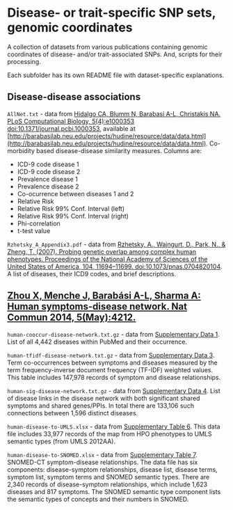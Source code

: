 Disease- or trait-specific SNP sets, genomic coordinates
========================================================

A collection of datasets from various publications containing genomic coordinates of disease- and/or trait-associated SNPs. And, scripts for their processing.

Each subfolder has its own README file with dataset-specific explanations.

Disease-disease associations
---

`AllNet.txt` - data from [Hidalgo CA, Blumm N, Barabasi A-L, Christakis NA. PLoS Computational Biology, 5(4):e1000353 doi:10.1371/journal.pcbi.1000353](http://www.ploscompbiol.org/article/info%3Adoi%2F10.1371%2Fjournal.pcbi.1000353), available at [http://barabasilab.neu.edu/projects/hudine/resource/data/data.html](http://barabasilab.neu.edu/projects/hudine/resource/data/data.html). Co-morbidity based disease-disease similarity measures. Columns are:

- ICD-9 code disease 1
- ICD-9 code disease 2
- Prevalence disease 1
- Prevalence disease 2
- Co-ocurrence between diseases 1 and 2
- Relative Risk
- Relative Risk 99% Conf. Interval (left)
- Relative Risk 99% Conf. Interval (right)
- Phi-correlation
- t-test value

`Rzhetsky_A_Appendix3.pdf` - data from [Rzhetsky, A., Wajngurt, D., Park, N., & Zheng, T. (2007). Probing genetic overlap among complex human phenotypes. Proceedings of the National Academy of Sciences of the United States of America, 104, 11694–11699. doi:10.1073/pnas.0704820104](http://www.pnas.org/content/104/28/11694.full.pdf). A list of diseases, their ICD9 codes, and brief descriptions.

[Zhou X, Menche J, Barabási A-L, Sharma A: Human symptoms-disease network. Nat Commun 2014, 5(May):4212.](http://www.nature.com/ncomms/2014/140626/ncomms5212/full/ncomms5212.html)
---

`human-cooccur-disease-network.txt.gz` - data from [Supplementary Data 1](http://www.nature.com/ncomms/2014/140626/ncomms5212/extref/ncomms5212-s2.txt). List of all 4,442 diseases within PubMed and their occurrence.

`human-tfidf-disease-network.txt.gz` - data from [Supplementary Data 3](http://www.nature.com/ncomms/2014/140626/ncomms5212/extref/ncomms5212-s4.txt). Term co-occurrences between symptoms and diseases measured by the term frequency-inverse document frequency (TF-IDF) weighted values. This table includes 147,978 records of symptom and disease relationships.

`human-sig-disease-network.txt.gz` - data from [Supplementary Data 4](http://www.nature.com/ncomms/2014/140626/ncomms5212/extref/ncomms5212-s5.txt). List of disease links in the disease network with both significant shared symptoms and shared genes/PPIs. In total there are 133,106 such connections between 1,596 distinct diseases. 

`human-disease-to-UMLS.xlsx` - data from [Supplementary Table 6](http://www.nature.com/ncomms/2014/140626/ncomms5212/extref/ncomms5212-s7.xls). This data file includes 33,977 records of the map from HPO phenotypes to UMLS semantic types (from UMLS 2012AA).

`human-disease-to-SNOMED.xlsx` - data from [Supplementary Table 7](http://www.nature.com/ncomms/2014/140626/ncomms5212/extref/ncomms5212-s8.xls). SNOMED-CT symptom-disease relationships. The data file has six components: disease-symptom relationships, disease list, disease terms, symptom list, symptom terms and SNOMED semantic types. There are 2,340 records of disease-symptom relationships, which include 1,623 diseases and 817 symptoms. The SNOMED semantic type component lists the semantic types of concepts and their numbers in SNOMED.